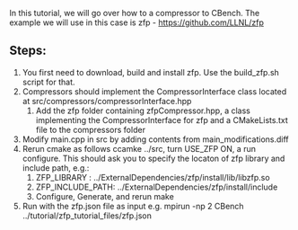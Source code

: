In this tutorial, we will go over how to a compressor to CBench. The example we will use in this case is zfp - https://github.com/LLNL/zfp

## Steps:
1. You first need to download, build and install zfp. Use the build_zfp.sh script for that. 
2. Compressors should implement the CompressorInterface class located at src/compressors/compressorInterface.hpp
    1. Add the zfp folder containing zfpCompressor.hpp, a class implementing the CompressorInterface for zfp and a CMakeLists.txt file to the compressors folder
3. Modify main.cpp in src by adding contents from main_modifications.diff
4. Rerun cmake as follows ccamke ../src, turn USE_ZFP ON, a run configure. This should ask you to specify the locaton of zfp library and include path, e.g.:
    1. ZFP_LIBRARY     : ../ExternalDependencies/zfp/install/lib/libzfp.so 
    2. ZFP_INCLUDE_PATH: ../ExternalDependencies/zfp/install/include
    3. Configure, Generate, and rerun make
5. Run with the zfp.json file as input e.g. mpirun -np 2 CBench ../tutorial/zfp_tutorial_files/zfp.json

